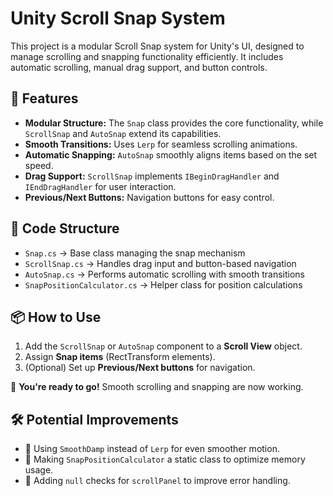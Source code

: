 <!DOCTYPE html>
<html lang="en">

<body> 
    <h1>Unity Scroll Snap System</h1>
    <p>This project is a modular Scroll Snap system for Unity's UI, designed to manage scrolling and snapping functionality efficiently. It includes automatic scrolling, manual drag support, and button controls.</p>
    <h2>🚀 Features</h2>
    <ul>
        <li><strong>Modular Structure:</strong> The <code>Snap</code> class provides the core functionality, while <code>ScrollSnap</code> and <code>AutoSnap</code> extend its capabilities.</li>
        <li><strong>Smooth Transitions:</strong> Uses <code>Lerp</code> for seamless scrolling animations.</li>
        <li><strong>Automatic Snapping:</strong> <code>AutoSnap</code> smoothly aligns items based on the set speed.</li>
        <li><strong>Drag Support:</strong> <code>ScrollSnap</code> implements <code>IBeginDragHandler</code> and <code>IEndDragHandler</code> for user interaction.</li>
        <li><strong>Previous/Next Buttons:</strong> Navigation buttons for easy control.</li>
    </ul>
    <h2>📂 Code Structure</h2>
    <ul>
        <li><code>Snap.cs</code> → Base class managing the snap mechanism</li>
        <li><code>ScrollSnap.cs</code> → Handles drag input and button-based navigation</li>
        <li><code>AutoSnap.cs</code> → Performs automatic scrolling with smooth transitions</li>
        <li><code>SnapPositionCalculator.cs</code> → Helper class for position calculations</li>
    </ul>
    <h2>📦 How to Use</h2>
    <ol>
        <li>Add the <code>ScrollSnap</code> or <code>AutoSnap</code> component to a <strong>Scroll View</strong> object.</li>
        <li>Assign <strong>Snap items</strong> (RectTransform elements).</li>
        <li>(Optional) Set up <strong>Previous/Next buttons</strong> for navigation.</li>
    </ol>
    <p>🎉 <strong>You're ready to go!</strong> Smooth scrolling and snapping are now working.</p>
    <h2>🛠 Potential Improvements</h2>
    <ul>
        <li>📌 Using <code>SmoothDamp</code> instead of <code>Lerp</code> for even smoother motion.</li>
        <li>📌 Making <code>SnapPositionCalculator</code> a static class to optimize memory usage.</li>
        <li>📌 Adding <code>null</code> checks for <code>scrollPanel</code> to improve error handling.</li>
    </ul>
</body>
</html>
